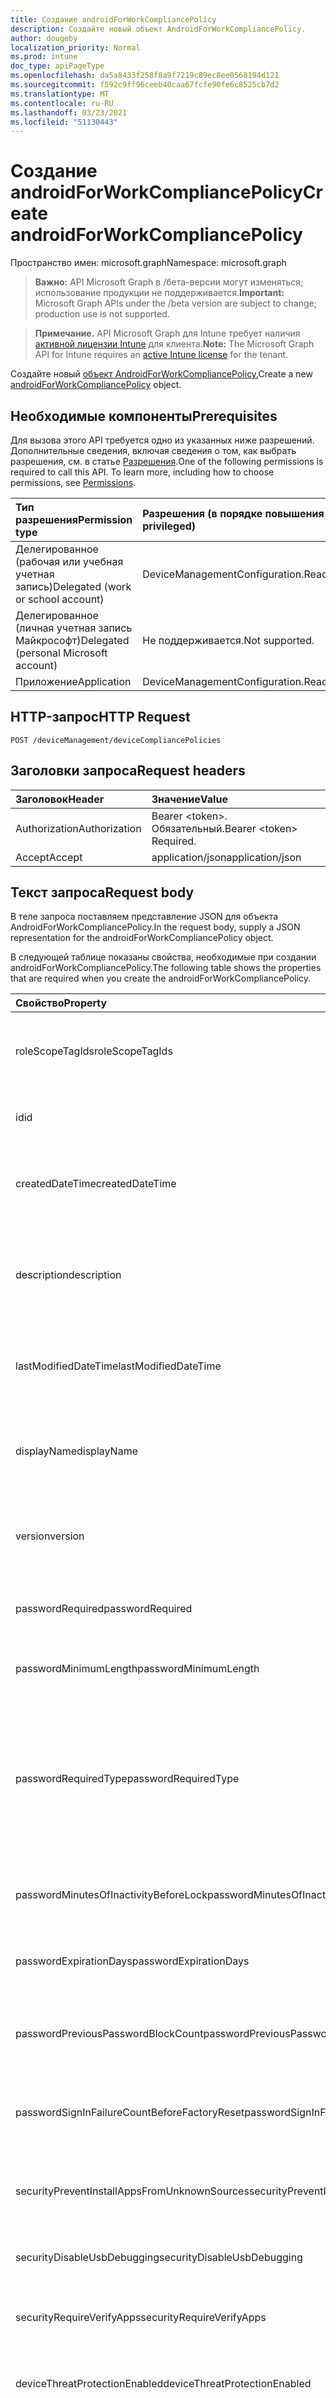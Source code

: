 ```yaml
---
title: Создание androidForWorkCompliancePolicy
description: Создайте новый объект AndroidForWorkCompliancePolicy.
author: dougeby
localization_priority: Normal
ms.prod: intune
doc_type: apiPageType
ms.openlocfilehash: da5a8433f258f8a9f7219c89ec8ee0568194d121
ms.sourcegitcommit: f592c9ff96ceeb40caa67fcfe90fe6c8525cb7d2
ms.translationtype: MT
ms.contentlocale: ru-RU
ms.lasthandoff: 03/23/2021
ms.locfileid: "51130443"
---
```

# <a name="create-androidforworkcompliancepolicy"></a><span data-ttu-id="eba37-103">Создание androidForWorkCompliancePolicy</span><span class="sxs-lookup"><span data-stu-id="eba37-103">Create androidForWorkCompliancePolicy</span></span>

<span data-ttu-id="eba37-104">Пространство имен: microsoft.graph</span><span class="sxs-lookup"><span data-stu-id="eba37-104">Namespace: microsoft.graph</span></span>

> <span data-ttu-id="eba37-105">**Важно:** API Microsoft Graph в /бета-версии могут изменяться; использование продукции не поддерживается.</span><span class="sxs-lookup"><span data-stu-id="eba37-105">**Important:** Microsoft Graph APIs under the /beta version are subject to change; production use is not supported.</span></span>

> <span data-ttu-id="eba37-106">**Примечание.** API Microsoft Graph для Intune требует наличия [активной лицензии Intune](https://go.microsoft.com/fwlink/?linkid=839381) для клиента.</span><span class="sxs-lookup"><span data-stu-id="eba37-106">**Note:** The Microsoft Graph API for Intune requires an [active Intune license](https://go.microsoft.com/fwlink/?linkid=839381) for the tenant.</span></span>

<span data-ttu-id="eba37-107">Создайте новый [объект AndroidForWorkCompliancePolicy.](../resources/intune-deviceconfig-androidforworkcompliancepolicy.md)</span><span class="sxs-lookup"><span data-stu-id="eba37-107">Create a new [androidForWorkCompliancePolicy](../resources/intune-deviceconfig-androidforworkcompliancepolicy.md) object.</span></span>

## <a name="prerequisites"></a><span data-ttu-id="eba37-108">Необходимые компоненты</span><span class="sxs-lookup"><span data-stu-id="eba37-108">Prerequisites</span></span>
<span data-ttu-id="eba37-p101">Для вызова этого API требуется одно из указанных ниже разрешений. Дополнительные сведения, включая сведения о том, как выбрать разрешения, см. в статье [Разрешения](/graph/permissions-reference).</span><span class="sxs-lookup"><span data-stu-id="eba37-p101">One of the following permissions is required to call this API. To learn more, including how to choose permissions, see [Permissions](/graph/permissions-reference).</span></span>

|<span data-ttu-id="eba37-111">Тип разрешения</span><span class="sxs-lookup"><span data-stu-id="eba37-111">Permission type</span></span>|<span data-ttu-id="eba37-112">Разрешения (в порядке повышения привилегий)</span><span class="sxs-lookup"><span data-stu-id="eba37-112">Permissions (from least to most privileged)</span></span>|
|:---|:---|
|<span data-ttu-id="eba37-113">Делегированное (рабочая или учебная учетная запись)</span><span class="sxs-lookup"><span data-stu-id="eba37-113">Delegated (work or school account)</span></span>|<span data-ttu-id="eba37-114">DeviceManagementConfiguration.ReadWrite.All</span><span class="sxs-lookup"><span data-stu-id="eba37-114">DeviceManagementConfiguration.ReadWrite.All</span></span>|
|<span data-ttu-id="eba37-115">Делегированное (личная учетная запись Майкрософт)</span><span class="sxs-lookup"><span data-stu-id="eba37-115">Delegated (personal Microsoft account)</span></span>|<span data-ttu-id="eba37-116">Не поддерживается.</span><span class="sxs-lookup"><span data-stu-id="eba37-116">Not supported.</span></span>|
|<span data-ttu-id="eba37-117">Приложение</span><span class="sxs-lookup"><span data-stu-id="eba37-117">Application</span></span>|<span data-ttu-id="eba37-118">DeviceManagementConfiguration.ReadWrite.All</span><span class="sxs-lookup"><span data-stu-id="eba37-118">DeviceManagementConfiguration.ReadWrite.All</span></span>|

## <a name="http-request"></a><span data-ttu-id="eba37-119">HTTP-запрос</span><span class="sxs-lookup"><span data-stu-id="eba37-119">HTTP Request</span></span>
<!-- {
  "blockType": "ignored"
}
-->
``` http
POST /deviceManagement/deviceCompliancePolicies
```

## <a name="request-headers"></a><span data-ttu-id="eba37-120">Заголовки запроса</span><span class="sxs-lookup"><span data-stu-id="eba37-120">Request headers</span></span>
|<span data-ttu-id="eba37-121">Заголовок</span><span class="sxs-lookup"><span data-stu-id="eba37-121">Header</span></span>|<span data-ttu-id="eba37-122">Значение</span><span class="sxs-lookup"><span data-stu-id="eba37-122">Value</span></span>|
|:---|:---|
|<span data-ttu-id="eba37-123">Authorization</span><span class="sxs-lookup"><span data-stu-id="eba37-123">Authorization</span></span>|<span data-ttu-id="eba37-124">Bearer &lt;token&gt;. Обязательный.</span><span class="sxs-lookup"><span data-stu-id="eba37-124">Bearer &lt;token&gt; Required.</span></span>|
|<span data-ttu-id="eba37-125">Accept</span><span class="sxs-lookup"><span data-stu-id="eba37-125">Accept</span></span>|<span data-ttu-id="eba37-126">application/json</span><span class="sxs-lookup"><span data-stu-id="eba37-126">application/json</span></span>|

## <a name="request-body"></a><span data-ttu-id="eba37-127">Текст запроса</span><span class="sxs-lookup"><span data-stu-id="eba37-127">Request body</span></span>
<span data-ttu-id="eba37-128">В теле запроса поставляем представление JSON для объекта AndroidForWorkCompliancePolicy.</span><span class="sxs-lookup"><span data-stu-id="eba37-128">In the request body, supply a JSON representation for the androidForWorkCompliancePolicy object.</span></span>

<span data-ttu-id="eba37-129">В следующей таблице показаны свойства, необходимые при создании androidForWorkCompliancePolicy.</span><span class="sxs-lookup"><span data-stu-id="eba37-129">The following table shows the properties that are required when you create the androidForWorkCompliancePolicy.</span></span>

|<span data-ttu-id="eba37-130">Свойство</span><span class="sxs-lookup"><span data-stu-id="eba37-130">Property</span></span>|<span data-ttu-id="eba37-131">Тип</span><span class="sxs-lookup"><span data-stu-id="eba37-131">Type</span></span>|<span data-ttu-id="eba37-132">Описание</span><span class="sxs-lookup"><span data-stu-id="eba37-132">Description</span></span>|
|:---|:---|:---|
|<span data-ttu-id="eba37-133">roleScopeTagIds</span><span class="sxs-lookup"><span data-stu-id="eba37-133">roleScopeTagIds</span></span>|<span data-ttu-id="eba37-134">Коллекция String</span><span class="sxs-lookup"><span data-stu-id="eba37-134">String collection</span></span>|<span data-ttu-id="eba37-135">Список тегов области для этого экземпляра Entity.</span><span class="sxs-lookup"><span data-stu-id="eba37-135">List of Scope Tags for this Entity instance.</span></span> <span data-ttu-id="eba37-136">Наследуется от объекта [deviceCompliancePolicy](../resources/intune-shared-devicecompliancepolicy.md).</span><span class="sxs-lookup"><span data-stu-id="eba37-136">Inherited from [deviceCompliancePolicy](../resources/intune-shared-devicecompliancepolicy.md)</span></span>|
|<span data-ttu-id="eba37-137">id</span><span class="sxs-lookup"><span data-stu-id="eba37-137">id</span></span>|<span data-ttu-id="eba37-138">Строка</span><span class="sxs-lookup"><span data-stu-id="eba37-138">String</span></span>|<span data-ttu-id="eba37-139">Ключ объекта.</span><span class="sxs-lookup"><span data-stu-id="eba37-139">Key of the entity.</span></span> <span data-ttu-id="eba37-140">Наследуется от объекта [deviceCompliancePolicy](../resources/intune-shared-devicecompliancepolicy.md).</span><span class="sxs-lookup"><span data-stu-id="eba37-140">Inherited from [deviceCompliancePolicy](../resources/intune-shared-devicecompliancepolicy.md)</span></span>|
|<span data-ttu-id="eba37-141">createdDateTime</span><span class="sxs-lookup"><span data-stu-id="eba37-141">createdDateTime</span></span>|<span data-ttu-id="eba37-142">DateTimeOffset</span><span class="sxs-lookup"><span data-stu-id="eba37-142">DateTimeOffset</span></span>|<span data-ttu-id="eba37-143">Дата и время создания объекта.</span><span class="sxs-lookup"><span data-stu-id="eba37-143">DateTime the object was created.</span></span> <span data-ttu-id="eba37-144">Наследуется от объекта [deviceCompliancePolicy](../resources/intune-shared-devicecompliancepolicy.md).</span><span class="sxs-lookup"><span data-stu-id="eba37-144">Inherited from [deviceCompliancePolicy](../resources/intune-shared-devicecompliancepolicy.md)</span></span>|
|<span data-ttu-id="eba37-145">description</span><span class="sxs-lookup"><span data-stu-id="eba37-145">description</span></span>|<span data-ttu-id="eba37-146">Строка</span><span class="sxs-lookup"><span data-stu-id="eba37-146">String</span></span>|<span data-ttu-id="eba37-147">Указанное администратором описание конфигурации устройства.</span><span class="sxs-lookup"><span data-stu-id="eba37-147">Admin provided description of the Device Configuration.</span></span> <span data-ttu-id="eba37-148">Наследуется от объекта [deviceCompliancePolicy](../resources/intune-shared-devicecompliancepolicy.md).</span><span class="sxs-lookup"><span data-stu-id="eba37-148">Inherited from [deviceCompliancePolicy](../resources/intune-shared-devicecompliancepolicy.md)</span></span>|
|<span data-ttu-id="eba37-149">lastModifiedDateTime</span><span class="sxs-lookup"><span data-stu-id="eba37-149">lastModifiedDateTime</span></span>|<span data-ttu-id="eba37-150">DateTimeOffset</span><span class="sxs-lookup"><span data-stu-id="eba37-150">DateTimeOffset</span></span>|<span data-ttu-id="eba37-151">Дата и время последнего изменения объекта.</span><span class="sxs-lookup"><span data-stu-id="eba37-151">DateTime the object was last modified.</span></span> <span data-ttu-id="eba37-152">Наследуется от объекта [deviceCompliancePolicy](../resources/intune-shared-devicecompliancepolicy.md).</span><span class="sxs-lookup"><span data-stu-id="eba37-152">Inherited from [deviceCompliancePolicy](../resources/intune-shared-devicecompliancepolicy.md)</span></span>|
|<span data-ttu-id="eba37-153">displayName</span><span class="sxs-lookup"><span data-stu-id="eba37-153">displayName</span></span>|<span data-ttu-id="eba37-154">Строка</span><span class="sxs-lookup"><span data-stu-id="eba37-154">String</span></span>|<span data-ttu-id="eba37-155">Указанное администратором имя конфигурации устройства.</span><span class="sxs-lookup"><span data-stu-id="eba37-155">Admin provided name of the device configuration.</span></span> <span data-ttu-id="eba37-156">Наследуется от объекта [deviceCompliancePolicy](../resources/intune-shared-devicecompliancepolicy.md).</span><span class="sxs-lookup"><span data-stu-id="eba37-156">Inherited from [deviceCompliancePolicy](../resources/intune-shared-devicecompliancepolicy.md)</span></span>|
|<span data-ttu-id="eba37-157">version</span><span class="sxs-lookup"><span data-stu-id="eba37-157">version</span></span>|<span data-ttu-id="eba37-158">Int32</span><span class="sxs-lookup"><span data-stu-id="eba37-158">Int32</span></span>|<span data-ttu-id="eba37-159">Версия конфигурации устройства.</span><span class="sxs-lookup"><span data-stu-id="eba37-159">Version of the device configuration.</span></span> <span data-ttu-id="eba37-160">Наследуется от объекта [deviceCompliancePolicy](../resources/intune-shared-devicecompliancepolicy.md).</span><span class="sxs-lookup"><span data-stu-id="eba37-160">Inherited from [deviceCompliancePolicy](../resources/intune-shared-devicecompliancepolicy.md)</span></span>|
|<span data-ttu-id="eba37-161">passwordRequired</span><span class="sxs-lookup"><span data-stu-id="eba37-161">passwordRequired</span></span>|<span data-ttu-id="eba37-162">Boolean</span><span class="sxs-lookup"><span data-stu-id="eba37-162">Boolean</span></span>|<span data-ttu-id="eba37-163">Указывает, что для разблокировки устройства требуется указывать пароль.</span><span class="sxs-lookup"><span data-stu-id="eba37-163">Require a password to unlock device.</span></span>|
|<span data-ttu-id="eba37-164">passwordMinimumLength</span><span class="sxs-lookup"><span data-stu-id="eba37-164">passwordMinimumLength</span></span>|<span data-ttu-id="eba37-165">Int32</span><span class="sxs-lookup"><span data-stu-id="eba37-165">Int32</span></span>|<span data-ttu-id="eba37-166">Минимальная длина пароля.</span><span class="sxs-lookup"><span data-stu-id="eba37-166">Minimum password length.</span></span> <span data-ttu-id="eba37-167">Допустимые значения: от 4 до 16.</span><span class="sxs-lookup"><span data-stu-id="eba37-167">Valid values 4 to 16</span></span>|
|<span data-ttu-id="eba37-168">passwordRequiredType</span><span class="sxs-lookup"><span data-stu-id="eba37-168">passwordRequiredType</span></span>|[<span data-ttu-id="eba37-169">AndroidRequiredPasswordType</span><span class="sxs-lookup"><span data-stu-id="eba37-169">androidRequiredPasswordType</span></span>](../resources/intune-deviceconfig-androidrequiredpasswordtype.md)|<span data-ttu-id="eba37-170">Тип символов в пароле.</span><span class="sxs-lookup"><span data-stu-id="eba37-170">Type of characters in password.</span></span> <span data-ttu-id="eba37-171">Возможные значения: `deviceDefault`, `alphabetic`, `alphanumeric`, `alphanumericWithSymbols`, `lowSecurityBiometric`, `numeric`, `numericComplex`, `any`.</span><span class="sxs-lookup"><span data-stu-id="eba37-171">Possible values are: `deviceDefault`, `alphabetic`, `alphanumeric`, `alphanumericWithSymbols`, `lowSecurityBiometric`, `numeric`, `numericComplex`, `any`.</span></span>|
|<span data-ttu-id="eba37-172">passwordMinutesOfInactivityBeforeLock</span><span class="sxs-lookup"><span data-stu-id="eba37-172">passwordMinutesOfInactivityBeforeLock</span></span>|<span data-ttu-id="eba37-173">Int32</span><span class="sxs-lookup"><span data-stu-id="eba37-173">Int32</span></span>|<span data-ttu-id="eba37-174">Период бездействия (в минутах), по истечении которого будет запрашиваться ввод пароля.</span><span class="sxs-lookup"><span data-stu-id="eba37-174">Minutes of inactivity before a password is required.</span></span>|
|<span data-ttu-id="eba37-175">passwordExpirationDays</span><span class="sxs-lookup"><span data-stu-id="eba37-175">passwordExpirationDays</span></span>|<span data-ttu-id="eba37-176">Int32</span><span class="sxs-lookup"><span data-stu-id="eba37-176">Int32</span></span>|<span data-ttu-id="eba37-177">Количество дней до окончания срока действия пароля.</span><span class="sxs-lookup"><span data-stu-id="eba37-177">Number of days before the password expires.</span></span> <span data-ttu-id="eba37-178">Допустимые значения: от 1 до 365.</span><span class="sxs-lookup"><span data-stu-id="eba37-178">Valid values 1 to 365</span></span>|
|<span data-ttu-id="eba37-179">passwordPreviousPasswordBlockCount</span><span class="sxs-lookup"><span data-stu-id="eba37-179">passwordPreviousPasswordBlockCount</span></span>|<span data-ttu-id="eba37-180">Int32</span><span class="sxs-lookup"><span data-stu-id="eba37-180">Int32</span></span>|<span data-ttu-id="eba37-181">Количество предыдущих паролей, которые требуется блокировать.</span><span class="sxs-lookup"><span data-stu-id="eba37-181">Number of previous passwords to block.</span></span> <span data-ttu-id="eba37-182">Допустимые значения: от 1 до 24.</span><span class="sxs-lookup"><span data-stu-id="eba37-182">Valid values 1 to 24</span></span>|
|<span data-ttu-id="eba37-183">passwordSignInFailureCountBeforeFactoryReset</span><span class="sxs-lookup"><span data-stu-id="eba37-183">passwordSignInFailureCountBeforeFactoryReset</span></span>|<span data-ttu-id="eba37-184">Int32</span><span class="sxs-lookup"><span data-stu-id="eba37-184">Int32</span></span>|<span data-ttu-id="eba37-185">Количество отказов при входе, разрешенных до сброса завода.</span><span class="sxs-lookup"><span data-stu-id="eba37-185">Number of sign-in failures allowed before factory reset.</span></span> <span data-ttu-id="eba37-186">Допустимые значения от 1 до 16</span><span class="sxs-lookup"><span data-stu-id="eba37-186">Valid values 1 to 16</span></span>|
|<span data-ttu-id="eba37-187">securityPreventInstallAppsFromUnknownSources</span><span class="sxs-lookup"><span data-stu-id="eba37-187">securityPreventInstallAppsFromUnknownSources</span></span>|<span data-ttu-id="eba37-188">Boolean</span><span class="sxs-lookup"><span data-stu-id="eba37-188">Boolean</span></span>|<span data-ttu-id="eba37-189">Указывает, что для устройств требуется запретить установку приложений из неизвестных источников.</span><span class="sxs-lookup"><span data-stu-id="eba37-189">Require that devices disallow installation of apps from unknown sources.</span></span>|
|<span data-ttu-id="eba37-190">securityDisableUsbDebugging</span><span class="sxs-lookup"><span data-stu-id="eba37-190">securityDisableUsbDebugging</span></span>|<span data-ttu-id="eba37-191">Boolean</span><span class="sxs-lookup"><span data-stu-id="eba37-191">Boolean</span></span>|<span data-ttu-id="eba37-192">Запрещает USB-отладку на устройствах с Android.</span><span class="sxs-lookup"><span data-stu-id="eba37-192">Disable USB debugging on Android devices.</span></span>|
|<span data-ttu-id="eba37-193">securityRequireVerifyApps</span><span class="sxs-lookup"><span data-stu-id="eba37-193">securityRequireVerifyApps</span></span>|<span data-ttu-id="eba37-194">Boolean</span><span class="sxs-lookup"><span data-stu-id="eba37-194">Boolean</span></span>|<span data-ttu-id="eba37-195">Указывает, что требуется включить функцию проверки приложений для Android.</span><span class="sxs-lookup"><span data-stu-id="eba37-195">Require the Android Verify apps feature is turned on.</span></span>|
|<span data-ttu-id="eba37-196">deviceThreatProtectionEnabled</span><span class="sxs-lookup"><span data-stu-id="eba37-196">deviceThreatProtectionEnabled</span></span>|<span data-ttu-id="eba37-197">Boolean</span><span class="sxs-lookup"><span data-stu-id="eba37-197">Boolean</span></span>|<span data-ttu-id="eba37-198">Указывает, что защита от угроз для устройств должна быть включена.</span><span class="sxs-lookup"><span data-stu-id="eba37-198">Require that devices have enabled device threat protection.</span></span>|
|<span data-ttu-id="eba37-199">deviceThreatProtectionRequiredSecurityLevel</span><span class="sxs-lookup"><span data-stu-id="eba37-199">deviceThreatProtectionRequiredSecurityLevel</span></span>|[<span data-ttu-id="eba37-200">deviceThreatProtectionLevel</span><span class="sxs-lookup"><span data-stu-id="eba37-200">deviceThreatProtectionLevel</span></span>](../resources/intune-deviceconfig-devicethreatprotectionlevel.md)|<span data-ttu-id="eba37-201">Указывает на то, что на уровне минимального риска, определенного в Mobile Threat Protection, нужно сообщать о несоответствии требованиям.</span><span class="sxs-lookup"><span data-stu-id="eba37-201">Require Mobile Threat Protection minimum risk level to report noncompliance.</span></span> <span data-ttu-id="eba37-202">Возможные значения: `unavailable`, `secured`, `low`, `medium`, `high`, `notSet`.</span><span class="sxs-lookup"><span data-stu-id="eba37-202">Possible values are: `unavailable`, `secured`, `low`, `medium`, `high`, `notSet`.</span></span>|
|<span data-ttu-id="eba37-203">securityBlockJailbrokenDevices</span><span class="sxs-lookup"><span data-stu-id="eba37-203">securityBlockJailbrokenDevices</span></span>|<span data-ttu-id="eba37-204">Boolean</span><span class="sxs-lookup"><span data-stu-id="eba37-204">Boolean</span></span>|<span data-ttu-id="eba37-205">Устройства нельзя взламывать и рутовать.</span><span class="sxs-lookup"><span data-stu-id="eba37-205">Devices must not be jailbroken or rooted.</span></span>|
|<span data-ttu-id="eba37-206">osMinimumVersion</span><span class="sxs-lookup"><span data-stu-id="eba37-206">osMinimumVersion</span></span>|<span data-ttu-id="eba37-207">String</span><span class="sxs-lookup"><span data-stu-id="eba37-207">String</span></span>|<span data-ttu-id="eba37-208">Минимальная версия Android.</span><span class="sxs-lookup"><span data-stu-id="eba37-208">Minimum Android version.</span></span>|
|<span data-ttu-id="eba37-209">osMaximumVersion</span><span class="sxs-lookup"><span data-stu-id="eba37-209">osMaximumVersion</span></span>|<span data-ttu-id="eba37-210">String</span><span class="sxs-lookup"><span data-stu-id="eba37-210">String</span></span>|<span data-ttu-id="eba37-211">Максимальная версия Android.</span><span class="sxs-lookup"><span data-stu-id="eba37-211">Maximum Android version.</span></span>|
|<span data-ttu-id="eba37-212">minAndroidSecurityPatchLevel</span><span class="sxs-lookup"><span data-stu-id="eba37-212">minAndroidSecurityPatchLevel</span></span>|<span data-ttu-id="eba37-213">String</span><span class="sxs-lookup"><span data-stu-id="eba37-213">String</span></span>|<span data-ttu-id="eba37-214">Минимальный уровень обновления для системы безопасности Android.</span><span class="sxs-lookup"><span data-stu-id="eba37-214">Minimum Android security patch level.</span></span>|
|<span data-ttu-id="eba37-215">storageRequireEncryption</span><span class="sxs-lookup"><span data-stu-id="eba37-215">storageRequireEncryption</span></span>|<span data-ttu-id="eba37-216">Boolean</span><span class="sxs-lookup"><span data-stu-id="eba37-216">Boolean</span></span>|<span data-ttu-id="eba37-217">Указывает, что шифрование на устройствах с Android должно быть обязательным.</span><span class="sxs-lookup"><span data-stu-id="eba37-217">Require encryption on Android devices.</span></span>|
|<span data-ttu-id="eba37-218">securityRequireSafetyNetAttestationBasicIntegrity</span><span class="sxs-lookup"><span data-stu-id="eba37-218">securityRequireSafetyNetAttestationBasicIntegrity</span></span>|<span data-ttu-id="eba37-219">Boolean</span><span class="sxs-lookup"><span data-stu-id="eba37-219">Boolean</span></span>|<span data-ttu-id="eba37-220">Указывает, что устройству требуется пройти базовую проверку целостности SafetyNet.</span><span class="sxs-lookup"><span data-stu-id="eba37-220">Require the device to pass the SafetyNet basic integrity check.</span></span>|
|<span data-ttu-id="eba37-221">securityRequireSafetyNetAttestationCertifiedDevice</span><span class="sxs-lookup"><span data-stu-id="eba37-221">securityRequireSafetyNetAttestationCertifiedDevice</span></span>|<span data-ttu-id="eba37-222">Boolean</span><span class="sxs-lookup"><span data-stu-id="eba37-222">Boolean</span></span>|<span data-ttu-id="eba37-223">Указывает, что устройству требуется пройти проверку сертификата SafetyNet.</span><span class="sxs-lookup"><span data-stu-id="eba37-223">Require the device to pass the SafetyNet certified device check.</span></span>|
|<span data-ttu-id="eba37-224">securityRequireGooglePlayServices</span><span class="sxs-lookup"><span data-stu-id="eba37-224">securityRequireGooglePlayServices</span></span>|<span data-ttu-id="eba37-225">Boolean</span><span class="sxs-lookup"><span data-stu-id="eba37-225">Boolean</span></span>|<span data-ttu-id="eba37-226">Указывает, что на устройстве требуется установить и включить Сервисы Google Play.</span><span class="sxs-lookup"><span data-stu-id="eba37-226">Require Google Play Services to be installed and enabled on the device.</span></span>|
|<span data-ttu-id="eba37-227">securityRequireUpToDateSecurityProviders</span><span class="sxs-lookup"><span data-stu-id="eba37-227">securityRequireUpToDateSecurityProviders</span></span>|<span data-ttu-id="eba37-228">Boolean</span><span class="sxs-lookup"><span data-stu-id="eba37-228">Boolean</span></span>|<span data-ttu-id="eba37-229">Указывает, что на устройстве требуется использовать обновленных поставщиков безопасности.</span><span class="sxs-lookup"><span data-stu-id="eba37-229">Require the device to have up to date security providers.</span></span> <span data-ttu-id="eba37-230">Указывает, что устройству требуется включить и обновлять Сервисы Google Play.</span><span class="sxs-lookup"><span data-stu-id="eba37-230">The device will require Google Play Services to be enabled and up to date.</span></span>|
|<span data-ttu-id="eba37-231">securityRequireCompanyPortalAppIntegrity</span><span class="sxs-lookup"><span data-stu-id="eba37-231">securityRequireCompanyPortalAppIntegrity</span></span>|<span data-ttu-id="eba37-232">Boolean</span><span class="sxs-lookup"><span data-stu-id="eba37-232">Boolean</span></span>|<span data-ttu-id="eba37-233">Указывает, обязательна ли проверка целостности среды выполнения в клиентском приложении "Корпоративный портал".</span><span class="sxs-lookup"><span data-stu-id="eba37-233">Require the device to pass the Company Portal client app runtime integrity check.</span></span>|



## <a name="response"></a><span data-ttu-id="eba37-234">Ответ</span><span class="sxs-lookup"><span data-stu-id="eba37-234">Response</span></span>
<span data-ttu-id="eba37-235">В случае успешного использования этот метод возвращает код отклика и `201 Created` [объект AndroidForWorkCompliancePolicy](../resources/intune-deviceconfig-androidforworkcompliancepolicy.md) в тексте ответа.</span><span class="sxs-lookup"><span data-stu-id="eba37-235">If successful, this method returns a `201 Created` response code and a [androidForWorkCompliancePolicy](../resources/intune-deviceconfig-androidforworkcompliancepolicy.md) object in the response body.</span></span>

## <a name="example"></a><span data-ttu-id="eba37-236">Пример</span><span class="sxs-lookup"><span data-stu-id="eba37-236">Example</span></span>

### <a name="request"></a><span data-ttu-id="eba37-237">Запрос</span><span class="sxs-lookup"><span data-stu-id="eba37-237">Request</span></span>
<span data-ttu-id="eba37-238">Ниже приведен пример запроса.</span><span class="sxs-lookup"><span data-stu-id="eba37-238">Here is an example of the request.</span></span>
``` http
POST https://graph.microsoft.com/beta/deviceManagement/deviceCompliancePolicies
Content-type: application/json
Content-length: 1283

{
  "@odata.type": "#microsoft.graph.androidForWorkCompliancePolicy",
  "roleScopeTagIds": [
    "Role Scope Tag Ids value"
  ],
  "description": "Description value",
  "displayName": "Display Name value",
  "version": 7,
  "passwordRequired": true,
  "passwordMinimumLength": 5,
  "passwordRequiredType": "alphabetic",
  "passwordMinutesOfInactivityBeforeLock": 5,
  "passwordExpirationDays": 6,
  "passwordPreviousPasswordBlockCount": 2,
  "passwordSignInFailureCountBeforeFactoryReset": 12,
  "securityPreventInstallAppsFromUnknownSources": true,
  "securityDisableUsbDebugging": true,
  "securityRequireVerifyApps": true,
  "deviceThreatProtectionEnabled": true,
  "deviceThreatProtectionRequiredSecurityLevel": "secured",
  "securityBlockJailbrokenDevices": true,
  "osMinimumVersion": "Os Minimum Version value",
  "osMaximumVersion": "Os Maximum Version value",
  "minAndroidSecurityPatchLevel": "Min Android Security Patch Level value",
  "storageRequireEncryption": true,
  "securityRequireSafetyNetAttestationBasicIntegrity": true,
  "securityRequireSafetyNetAttestationCertifiedDevice": true,
  "securityRequireGooglePlayServices": true,
  "securityRequireUpToDateSecurityProviders": true,
  "securityRequireCompanyPortalAppIntegrity": true
}
```

### <a name="response"></a><span data-ttu-id="eba37-239">Отклик</span><span class="sxs-lookup"><span data-stu-id="eba37-239">Response</span></span>
<span data-ttu-id="eba37-p116">Ниже приведен пример отклика. Примечание. Объект отклика, показанный здесь, может быть усечен для краткости. При фактическом вызове будут возвращены все свойства.</span><span class="sxs-lookup"><span data-stu-id="eba37-p116">Here is an example of the response. Note: The response object shown here may be truncated for brevity. All of the properties will be returned from an actual call.</span></span>
``` http
HTTP/1.1 201 Created
Content-Type: application/json
Content-Length: 1455

{
  "@odata.type": "#microsoft.graph.androidForWorkCompliancePolicy",
  "roleScopeTagIds": [
    "Role Scope Tag Ids value"
  ],
  "id": "a8d667bd-67bd-a8d6-bd67-d6a8bd67d6a8",
  "createdDateTime": "2017-01-01T00:02:43.5775965-08:00",
  "description": "Description value",
  "lastModifiedDateTime": "2017-01-01T00:00:35.1329464-08:00",
  "displayName": "Display Name value",
  "version": 7,
  "passwordRequired": true,
  "passwordMinimumLength": 5,
  "passwordRequiredType": "alphabetic",
  "passwordMinutesOfInactivityBeforeLock": 5,
  "passwordExpirationDays": 6,
  "passwordPreviousPasswordBlockCount": 2,
  "passwordSignInFailureCountBeforeFactoryReset": 12,
  "securityPreventInstallAppsFromUnknownSources": true,
  "securityDisableUsbDebugging": true,
  "securityRequireVerifyApps": true,
  "deviceThreatProtectionEnabled": true,
  "deviceThreatProtectionRequiredSecurityLevel": "secured",
  "securityBlockJailbrokenDevices": true,
  "osMinimumVersion": "Os Minimum Version value",
  "osMaximumVersion": "Os Maximum Version value",
  "minAndroidSecurityPatchLevel": "Min Android Security Patch Level value",
  "storageRequireEncryption": true,
  "securityRequireSafetyNetAttestationBasicIntegrity": true,
  "securityRequireSafetyNetAttestationCertifiedDevice": true,
  "securityRequireGooglePlayServices": true,
  "securityRequireUpToDateSecurityProviders": true,
  "securityRequireCompanyPortalAppIntegrity": true
}
```




